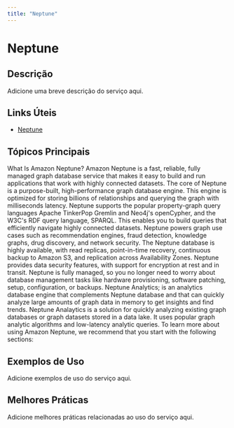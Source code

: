 ```yaml
---
title: "Neptune"
---
```


# Neptune

## Descrição

Adicione uma breve descrição do serviço aqui.

## Links Úteis

- [Neptune](https://docs.aws.amazon.com/neptune/latest/userguide/intro.html)

## Tópicos Principais

What Is Amazon Neptune?
Amazon Neptune is a fast, reliable, fully managed graph database service that makes it easy
    to build and run applications that work with highly connected datasets. The core of Neptune is
    a purpose-built, high-performance graph database engine. This engine is optimized for storing
    billions of relationships and querying the graph with milliseconds latency. Neptune supports
    the popular property-graph query languages Apache TinkerPop Gremlin and Neo4j's openCypher, 
    and the W3C's RDF query language, SPARQL. This enables you to build queries that efficiently
    navigate highly connected datasets. Neptune powers graph use cases such as recommendation
    engines, fraud detection, knowledge graphs, drug discovery, and network security. 
The Neptune database is highly available, with read replicas, point-in-time recovery, continuous backup
    to Amazon S3, and replication across Availability Zones. Neptune provides data security features,
    with support for encryption at rest and in transit. Neptune is fully managed, so you no longer
    need to worry about database management tasks like hardware provisioning, software patching,
    setup, configuration, or backups.
Neptune
    Analytics; is an analytics database engine that complements Neptune database and
    that can quickly analyze large amounts of graph data in memory to get insights and find trends.
    Neptune Analaytics is a solution for quickly analyzing existing graph databases or graph datasets
    stored in a data lake. It uses popular graph analytic algorithms and low-latency analytic queries.
To learn more about using Amazon Neptune, we recommend that you start with the following
    sections:

## Exemplos de Uso

Adicione exemplos de uso do serviço aqui.

## Melhores Práticas

Adicione melhores práticas relacionadas ao uso do serviço aqui.
